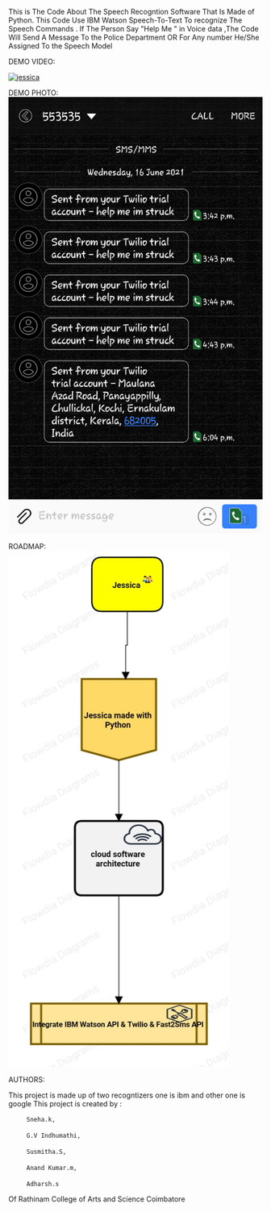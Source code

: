 This is The Code About The Speech Recogntion Software That Is Made of Python. This Code Use IBM Watson Speech-To-Text To recognize The Speech Commands .
If The Person Say "Help Me " in Voice data ,The Code Will Send A Message To the Police Department OR For  Any number He/She Assigned To the Speech Model
 
DEMO VIDEO:


[![jessica](https://img.youtube.com/vi/hmlqSHL0nSQ/2.jpg)](https://www.youtube.com/watch?v=hmlqSHL0nSQ)











DEMO PHOTO:  
![]( Demo%20Photo/jessica.png)

ROADMAP:  
![]( Demo%20Photo/RoadMap.jpeg)


AUTHORS:

This project is made up of two recogntizers one is ibm and other one is google
This project is created by :

         Sneha.k,
	
         G.V Indhumathi,
	
         Susmitha.S,
	
         Anand Kumar.m,
	
         Adharsh.s
	
Of Rathinam College of Arts and Science Coimbatore
